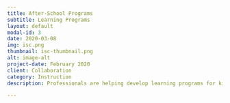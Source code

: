 ```yaml
---
title: After-School Programs
subtitle: Learning Programs
layout: default
modal-id: 3
date: 2020-03-08
img: isc.png
thumbnail: isc-thumbnail.png
alt: image-alt
project-date: February 2020
client: Collaboration
category: Instruction 
description: Professionals are helping develop learning programs for kids, to supplement deficiencies in STEM education. After-school and summer programs are the popular in the community, who want kids to have fun and learn next-gen skills including coding and sports.  

---
```

